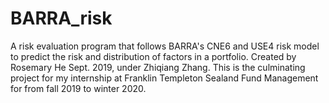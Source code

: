 # BARRA_risk
A risk evaluation program that follows BARRA's CNE6 and USE4 risk model to predict the risk and distribution of factors in a portfolio. 
Created by Rosemary He Sept. 2019, under Zhiqiang Zhang.
This is the culminating project for my internship at Franklin Templeton Sealand Fund Management for from fall 2019 to winter 2020.
